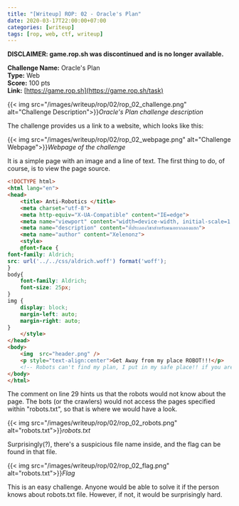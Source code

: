 ```yaml
---
title: "[Writeup] ROP: 02 - Oracle's Plan"
date: 2020-03-17T22:00:00+07:00
categories: [writeup]
tags: [rop, web, ctf, writeup]
---
```


**DISCLAIMER: game.rop.sh was discontinued and is no longer available.**

**Challenge Name:** Oracle's Plan  
**Type:** Web  
**Score:** 100 pts  
**Link:** [https://game.rop.sh](https://game.rop.sh/task) 

{{< img src="/images/writeup/rop/02/rop_02_challenge.png" alt="Challenge Description">}}*Oracle's Plan challenge description*

<!--more-->

The challenge provides us a link to a website, which looks like this:

{{< img src="/images/writeup/rop/02/rop_02_webpage.png" alt="Challenge Webpage">}}*Webpage of the challenge*

It is a simple page with an image and a line of text. The first thing to do, of course, is to view the page source.

```html
<!DOCTYPE html>
<html lang="en">
<head>
	<title> Anti-Robotics </title>
    <meta charset="utf-8">
    <meta http-equiv="X-UA-Compatible" content="IE=edge">
    <meta name="viewport" content="width=device-width, initial-scale=1.0">
    <meta name="description" content="ที่ประลองวิชาสำหรับคนอยากลองแฮก">
    <meta name="author" content="Xelenonz">
	<style>
	@font-face {
font-family: Aldrich;
src: url('../../css/aldrich.woff') format('woff');
}
body{
	font-family: Aldrich;
	font-size: 25px;
}
img {
    display: block;
    margin-left: auto;
    margin-right: auto;
}
	</style>
</head>
<body>
	<img  src="header.png" />
	<p style="text-align:center">Get Away from my place ROBOT!!!</p>
	<!-- Robots can't find my plan, I put in my safe place!! if you are human you will know-->
</body>
</html>
```

The comment on line 29 hints us that the robots would not know about the page. The bots (or the crawlers) would not access the pages specified within "robots.txt", so that is where we would have a look.

{{< img src="/images/writeup/rop/02/rop_02_robots.png" alt="robots.txt">}}*robots.txt*

Surprisingly(?), there's a suspicious file name inside, and the flag can be found in that file.

{{< img src="/images/writeup/rop/02/rop_02_flag.png" alt="robots.txt">}}*Flag*

This is an easy challenge. Anyone would be able to solve it if the person knows about robots.txt file. However, if not, it would be surprisingly hard.
